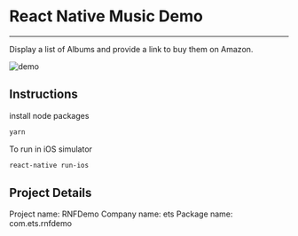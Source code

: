 # React Native Music Demo

---

Display a list of Albums and provide a link to buy them on Amazon.

![demo](https://github.com/ncmoseley/react-native-music/blob/master/src/assets/Music-Example.png)

## Instructions

install node packages

```bash
yarn
```

To run in iOS simulator

```bash
react-native run-ios
```

## Project Details

Project name: RNFDemo
Company name: ets
Package name: com.ets.rnfdemo
